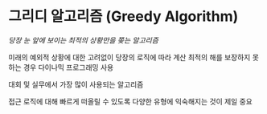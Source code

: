 # 그리디 알고리즘 (Greedy Algorithm)

*당장 눈 앞에 보이는 최적의 상황만을 쫒는 알고리즘*

미래의 예외적 상황에 대한 고려없이 당장의 로직에 따라 계산
최적의 해를 보장하지 못하는 경우 다이나믹 프로그래밍 사용

대회 및 실무에서 가장 많이 사용되는 알고리즘

접근 로직에 대해 빠르게 떠올릴 수 있도록
다양한 유형에 익숙해지는 것이 제일 중요
